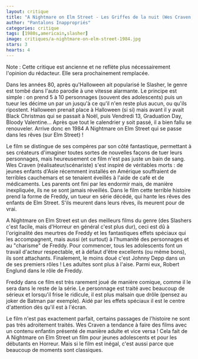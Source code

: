 ```yaml
---
layout: critique
title: "A Nightmare on Elm Street - Les Griffes de la nuit (Wes Craven, 1984)"
author: "Pantalons Inappropriés"
categories: critique
tags: [1980s,americain,slasher]
image: critiques/a-nightmare-on-elm-street-1984.jpg
stars: 3
hearts: 4
---
```


Note : Cette critique est ancienne et ne reflète plus nécessairement l'opinion du rédacteur. Elle sera prochainement remplacée.

Dans les années 80, après qu'Halloween ait popularisé le Slasher, le genre est tombé dans l'auto parodie à une vitesse alarmante.
Le principe est simple : on prend 5 à 10 personnages (souvent des adolescents) puis un tueur les décime un par un jusqu'à ce qu'il n'en reste plus aucun, ou qu'ils ripostent. Halloween prenait place à Halloween (si si) mais avant il y avait Black Christmas qui se passait à Noël, puis Vendredi 13, Graduation Day, Bloody Valentine... Après que tout le calendrier y soit passé, il a bien fallu se renouveler. Arrive donc en 1984 A Nightmare on Elm Street qui se passe dans les rêves (sur Elm Street) !

Le film se distingue de ses compères par son côté fantastique, permettant à ses créateurs d'imaginer toutes sortes de nouvelles façons de tuer leurs personnages, mais heureusement ce film n'est pas juste un bain de sang. Wes Craven (réalisateur/scénariste) s'est inspiré de véritables morts : de jeunes enfants d'Asie récemment installés en Amérique souffraient de terribles cauchemars et se tenaient éveillés à l'aide de café et de médicaments. Les parents ont fini par les endormir mais, de manière inexpliquée, ils ne se sont jamais réveillés. Dans le film cette terrible histoire prend la forme de Freddy, un tueur en série décédé, qui hante les rêves des enfants de Elm Street. S'ils meurent dans leurs rêves, ils meurent pour de vrai.

A Nightmare on Elm Street est un des meilleurs films du genre (des Slashers c'est facile, mais d'Horreur en général c'est plus dur), ceci est dû à l'originalité des meurtres de Freddy et les fantastiques effets spéciaux qui les accompagnent, mais aussi (et surtout) à l'humanité des personnages et au "charisme" de Freddy. Pour commencer, tous les adolescents font un travail d'acteur respectable, et à défaut d'être excellents (ou même bons), ils sont attachants. Finalement, le moins doué c'est Johnny Depp dans un de ses premiers rôles ! Les adultes sont plus à l'aise. Parmi eux, Robert Englund dans le rôle de Freddy.

Freddy dans ce film est très rarement joué de manière comique, comme il le sera dans le reste de la série. Le personnage est traité avec beaucoup de sérieux et lorsqu'il frise le ridicule, il est plus malsain que drôle (pensez au joker de Batman par exemple). Aidé par les effets spéciaux il est le centre d'attention dès qu'il est à l'écran.

Le film n'est pas exactement parfait, certains passages de l'histoire ne sont pas très adroitement traités. Wes Craven a tendance à faire des films avec un contenu enfantin présenté de manière adulte et vice versa ! Cela fait de A Nightmare on Elm Street un film pour jeunes adolescents et pour les débutants en Horreur. Mais si le film est inégal, c'est aussi parce que beaucoup de moments sont classiques.
